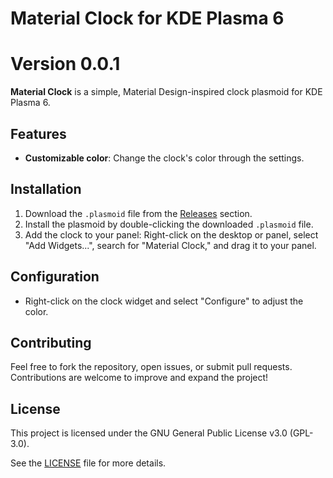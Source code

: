 # Material Clock for KDE Plasma 6
# Version 0.0.1

**Material Clock** is a simple, Material Design-inspired clock plasmoid for KDE Plasma 6.

## Features

- **Customizable color**: Change the clock's color through the settings.

## Installation

1. Download the `.plasmoid` file from the [Releases](https://github.com/cesp99/Material-Clock/releases) section.
2. Install the plasmoid by double-clicking the downloaded `.plasmoid` file.
3. Add the clock to your panel: Right-click on the desktop or panel, select "Add Widgets...", search for "Material Clock," and drag it to your panel.

## Configuration

- Right-click on the clock widget and select "Configure" to adjust the color.

## Contributing

Feel free to fork the repository, open issues, or submit pull requests. Contributions are welcome to improve and expand the project!

## License

This project is licensed under the GNU General Public License v3.0 (GPL-3.0).

See the [LICENSE](./LICENSE) file for more details.
